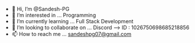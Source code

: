 - 👋 Hi, I’m @Sandesh-PG
- 👀 I’m interested in ... Programming
- 🌱 I’m currently learning ... Full Stack Development
- 💞️ I’m looking to collaborate on ... Discord --> ID : 1026750698685218856
- 📫 How to reach me ... sandeshpg07@gmail.com

<!---
Sandesh-PG/Sandesh-PG is a ✨ special ✨ repository because its `README.md` (this file) appears on your GitHub profile.
You can click the Preview link to take a look at your changes.
--->
